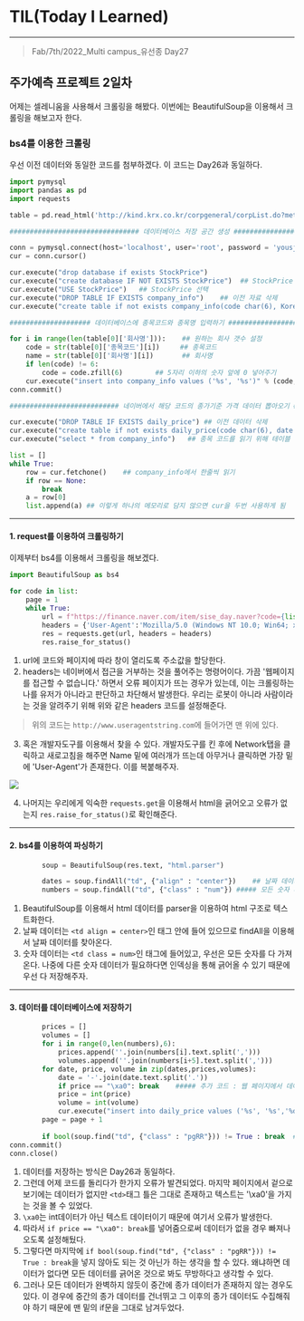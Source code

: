 # TIL(Today I Learned)

___

> Fab/7th/2022_Multi campus_유선종 Day27

## 주가예측 프로젝트 2일차
어제는 셀레니움을 사용해서 크롤링을 해봤다. 이번에는 BeautifulSoup을 이용해서 크롤링을 해보고자 한다.

### bs4를 이용한 크롤링
우선 이전 데이터와 동일한 코드를 첨부하겠다. 이 코드는 Day26과 동일하다.

```python
import pymysql
import pandas as pd
import requests

table = pd.read_html('http://kind.krx.co.kr/corpgeneral/corpList.do?method=download&searchType=13', header = 0)     ## KRX에서 종목 크롤링

################################ 데이터베이스 저장 공간 생성 ######################################

conn = pymysql.connect(host='localhost', user='root', password = 'yousj928', charset='utf8')
cur = conn.cursor()

cur.execute("drop database if exists StockPrice")
cur.execute("create database IF NOT EXISTS StockPrice")  ## StockPrice 데이터베이스 생성
cur.execute("USE StockPrice")   ## StockPrice 선택
cur.execute("DROP TABLE IF EXISTS company_info")    ## 이전 자료 삭제
cur.execute("create table if not exists company_info(code char(6), Korean_name varchar(150))") ## company_info 생성

#################### 데이터베이스에 종목코드와 종목명 입력하기 ###############################

for i in range(len(table[0]['회사명'])):    ## 원하는 회사 갯수 설정
    code = str(table[0]['종목코드'][i])     ## 종목코드
    name = str(table[0]['회사명'][i])       ## 회사명
    if len(code) != 6:
        code = code.zfill(6)        ## 5자리 이하의 숫자 앞에 0 넣어주기
    cur.execute("insert into company_info values ('%s', '%s')" % (code,name))       ## 데이터베이스에 입력
conn.commit()

########################### 네이버에서 해당 코드의 종가기준 가격 데이터 뽑아오기 ############################

cur.execute("DROP TABLE IF EXISTS daily_price") ## 이전 데이터 삭제
cur.execute("create table if not exists daily_price(code char(6), date DATE,price int, volume int)") ## 넣을 공간 생성
cur.execute("select * from company_info")   ## 종목 코드를 읽기 위해 테이블 열기

list = []
while True:
    row = cur.fetchone()    ## company_info에서 한줄씩 읽기
    if row == None:
        break
    a = row[0]
    list.append(a) ## 이렇게 하나의 메모리로 담지 않으면 cur을 두번 사용하게 됨

```
___
#### 1. request를 이용하여 크롤링하기
이제부터 bs4를 이용해서 크롤링을 해보겠다.

```python
import BeautifulSoup as bs4

for code in list:
    page = 1 
    while True:
        url = f"https://finance.naver.com/item/sise_day.naver?code={list[0]}&page={page}" 
        headers = {'User-Agent':'Mozilla/5.0 (Windows NT 10.0; Win64; x64) AppleWebKit/537.36 (KHTML, like Gecko) Chrome/83.0.4103.61 Safari/537.36'} ## header를 이용해서 거부된 agent를 허용된 agent로 바꿔주기
        res = requests.get(url, headers = headers)
        res.raise_for_status()
```
1. url에 코드와 페이지에 따라 창이 열리도록 주소값을 할당한다.
2. headers는 네이버에서 접근을 거부하는 것을 풀어주는 명령어이다. 가끔 '웹페이지를 접근할 수 없습니다.' 하면서 오류 페이지가 뜨는 경우가 있는데, 이는 크롤링하는 나를 유저가 아니라고 판단하고 차단해서 발생한다. 우리는 로봇이 아니라 사람이라는 것을 알려주기 위해 위와 같은 headers 코드를 설정해준다.
> 위의 코드는 `http://www.useragentstring.com`에 들어가면 맨 위에 있다.
3. 혹은 개발자도구를 이용해서 찾을 수 있다. 개발자도구를 킨 후에 Network탭을 클릭하고 새로고침을 해주면 Name 밑에 여러개가 뜨는데 아무거나 클릭하면 가장 밑에 'User-Agent'가 존재한다. 이를 복붙해주자.

<img src="https://user-images.githubusercontent.com/97590480/152729336-61c774a4-709a-48ae-a719-5e23cd178b72.png">

4. 나머지는 우리에게 익숙한 `requests.get`을 이용해서 html을 긁어오고 오류가 없는지 `res.raise_for_status()`로 확인해준다.


___
#### 2. bs4를 이용하여 파싱하기

```python
        soup = BeautifulSoup(res.text, "html.parser")

        dates = soup.findAll("td", {"align" : "center"})    ## 날짜 데이터
        numbers = soup.findAll("td", {"class" : "num"}) ##### 모든 숫자 데이터 긁어오기 // [0] : 종가, [1] : 전일비, [2] : 시가, [3] : 고가, [4] : 저가, [5] : 거래량

```
1. BeautifulSoup를 이용해서 html 데이터를 parser을 이용하여 html 구조로 텍스트화한다.
2. 날짜 데이터는 `<td align = center>`인 태그 안에 들어 있으므로 findAll을 이용해서 날짜 데이터를 찾아온다.
3. 숫자 데이터는 `<td class = num>`인 태그에 들어있고, 우선은 모든 숫자를 다 가져온다. 나중에 다른 숫자 데이터가 필요하다면 인덱싱을 통해 긁어올 수 있기 때문에 우선 다 저장해주자.
___

#### 3. 데이터를 데이터베이스에 저장하기
```python
        prices = []
        volumes = []
        for i in range(0,len(numbers),6):
            prices.append(''.join(numbers[i].text.split(',')))    
            volumes.append(''.join(numbers[i+5].text.split(','))) 
        for date, price, volume in zip(dates,prices,volumes):   
            date = '-'.join(date.text.split('.'))     
            if price == "\xa0": break    ##### 추가 코드 : 웹 페이지에서 데이터가 없을 경우 '\xa0'를 긁어오므로 이러한 데이터를 가져올경우 모든 종가 데이터를 긁어온 것으로 판단하고 break로 빠져나오기
            price = int(price) 
            volume = int(volume)    
            cur.execute("insert into daily_price values ('%s', '%s','%d','%d')" % (code,date,price,volume))    
        page = page + 1   
        
        if bool(soup.find("td", {"class" : "pgRR"})) != True : break  ## 만약, 마지막 페이지를 넘어가면 종료시키기 ("맨뒤" 가 존재하지 않으면 가장 마지막 페이지)
conn.commit()
conn.close()
```

1. 데이터를 저장하는 방식은 Day26과 동일하다.
2. 그런데 어제 코드를 돌리다가 한가지 오류가 발견되었다. 마지막 페이지에서 겉으로 보기에는 데이터가 없지만 `<td>`태그 틀은 그대로 존재하고 텍스트는 '\xa0'을 가지는 것을 볼 수 있었다.
3. `\xa0`는 int데이터가 아닌 텍스트 데이터이기 때문에 여기서 오류가 발생한다.
4. 따라서 `if price == "\xa0": break`를 넣어줌으로써 데이터가 없을 경우 빠져나오도록 설정해뒀다.
5. 그렇다면 마지막에 `if bool(soup.find("td", {"class" : "pgRR"})) != True : break`을 넣지 않아도 되는 것 아닌가 하는 생각을 할 수 있다. 왜냐하면 데이터가 없다면 모든 데이터를 긁어온 것으로 봐도 무방하다고 생각할 수 있다.
6. 그러나 모든 데이터가 완벽하지 않듯이 중간에 종가 데이터가 존재하지 않는 경우도 있다. 이 경우에 중간의 종가 데이터를 건너뛰고 그 이후의 종가 데이터도 수집해줘야 하기 때문에 맨 밑의 if문을 그대로 남겨두었다.